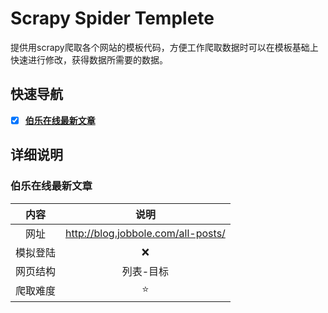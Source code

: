 # Scrapy Spider Templete
提供用scrapy爬取各个网站的模板代码，方便工作爬取数据时可以在模板基础上快速进行修改，获得数据所需要的数据。

## 快速导航

-[x] **[伯乐在线最新文章](http://blog.jobbole.com/all-posts/)**

## 详细说明

### 伯乐在线最新文章 

|  内容  |                 说明                 |
| :--: | :--------------------------------: |
|  网址  | http://blog.jobbole.com/all-posts/ |
| 模拟登陆 |                :x:                 |
| 网页结构 |               列表-目标                |
| 爬取难度 |               :star:               |



